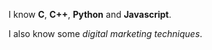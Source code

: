 I know **C**, **C++**, **Python** and __Javascript__.

I also know some *digital marketing techniques*.
